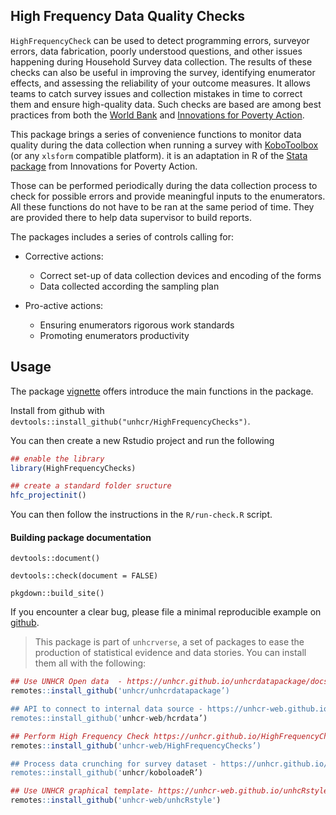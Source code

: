 ## High Frequency Data Quality Checks

`HighFrequencyCheck` can be used to detect programming errors, surveyor errors, data fabrication, poorly understood questions, and other issues happening during Household Survey data collection. The results of these checks can also be useful in improving the survey, identifying enumerator effects, and assessing the reliability of your outcome measures. It allows teams to catch survey issues and collection mistakes in time to correct them and ensure high-quality data. Such checks are based are among best practices from both the [World Bank](https://dimewiki.worldbank.org/wiki/High_Frequency_Checks) and [Innovations for Poverty Action](https://www.povertyactionlab.org/resource/data-quality-checks).

This package brings a series of convenience functions to monitor data quality during the data collection when running a survey with [KoboToolbox]() (or any `xlsform` compatible platform). it is an adaptation in R of the [Stata package](https://github.com/PovertyAction/high-frequency-checks) from Innovations for Poverty Action. 

Those can be performed periodically during the data collection process to check for possible errors and provide meaningful inputs to the enumerators. All these functions do not have to be ran at the same period of time. They are provided there to help data supervisor to build reports.

The packages includes a series of controls calling for:

 * Corrective actions:

   * Correct set-up of data collection devices and encoding of the forms
   * Data collected according the sampling plan

 * Pro-active actions:  
 
   * Ensuring enumerators rigorous work standards
   * Promoting enumerators productivity
   
## Usage

The package [vignette](articles/HFC.html) offers introduce the main functions in the package.

Install from github with `devtools::install_github("unhcr/HighFrequencyChecks")`.


You can then create a new Rstudio project and run the following
``` r
## enable the library
library(HighFrequencyChecks)

## create a standard folder sructure
hfc_projectinit()
```

You can then follow the instructions in the `R/run-check.R` script.


#### Building package documentation 

`devtools::document()`

`devtools::check(document = FALSE)`

`pkgdown::build_site()`


If you encounter a clear bug, please file a minimal reproducible example on [github](https://github.com/unhcr/HighFrequencyChecks/issues). 



> This package is part of `unhcrverse`, a set of packages to ease the production of statistical evidence and data stories. You can install them all with the following:

```r
## Use UNHCR Open data  - https://unhcr.github.io/unhcrdatapackage/docs/
remotes::install_github('unhcr/unhcrdatapackage’)

## API to connect to internal data source - https://unhcr-web.github.io/hcrdata/docs/
remotes::install_github('unhcr-web/hcrdata’)

## Perform High Frequency Check https://unhcr.github.io/HighFrequencyChecks/docs/
remotes::install_github('unhcr-web/HighFrequencyChecks’)

## Process data crunching for survey dataset - https://unhcr.github.io/koboloadeR/docs/
remotes::install_github('unhcr/koboloadeR’)

## Use UNHCR graphical template- https://unhcr-web.github.io/unhcRstyle/docs/
remotes::install_github('unhcr-web/unhcRstyle')
```

